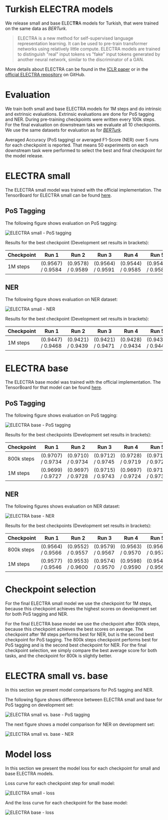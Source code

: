 # Turkish ELECTRA models

We release small and base ELEC**TR**A models for Turkish, that were trained on the same data as *BERTurk*.

> ELECTRA is a new method for self-supervised language representation learning. It can be used to
> pre-train transformer networks using relatively little compute. ELECTRA models are trained to
> distinguish "real" input tokens vs "fake" input tokens generated by another neural network, similar to
> the discriminator of a GAN.

More details about ELECTRA can be found in the [ICLR paper](https://openreview.net/forum?id=r1xMH1BtvB)
or in the [official ELECTRA repository](https://github.com/google-research/electra) on GitHub.

# Evaluation

We train both small and base ELECTRA models for 1M steps and do intrinsic and extrinsic evaluations.
Extrinsic evaluations are done for PoS tagging and NER. During pre-training checkpoints were written
every 100k steps. For the final evaluation on downstream taks we evaluate all 10 checkpoints.
We use the same datasets for evaluation as for [*BERTurk*](https://github.com/stefan-it/turkish-bert#evaluation).

Averaged Accuracy (PoS tagging) or averaged F1-Score (NER) over 5 runs for each checkpoint is reported.
That means 50 experiments on each downstream task were performed to select the best and final checkpoint
for the model release.

# ELECTRA small

The ELECTRA small model was trained with the official implementation. The TensorBoard for ELECTRA small
can be found [here](https://tensorboard.dev/experiment/x7RKNiL0SAuPN3rfkg0g1Q).

## PoS Tagging

The following figure shows evaluation on PoS tagging:

![ELECTRA small - PoS tagging](figures/electra-small-pos-tagging.png)

Results for the best checkpoint (Development set results in brackets):

| Checkpoint | Run 1             | Run 2             | Run 3             | Run 4             | Run 5             | Avg.
| ---------- | ----------------- | ----------------- | ----------------- | ----------------- | ----------------- | -----------------
| 1M steps   | (0.9567) / 0.9584 | (0.9578) / 0.9589 | (0.9564) / 0.9591 | (0.9544) / 0.9585 | (0.9545) / 0.9582 | (0.9560) / 0.9586

## NER

The following figure shows evaluation on NER dataset:

![ELECTRA small - NER](figures/electra-small-ner.png)

Results for the best checkpoint (Development set results in brackets):

| Checkpoint | Run 1             | Run 2             | Run 3             | Run 4             | Run 5             | Avg.
| ---------- | ----------------- | ----------------- | ----------------- | ----------------- | ----------------  | -----------------
| 1M steps   | (0.9447) / 0.9468 | (0.9421) / 0.9439 | (0.9421) / 0.9471 | (0.9428) / 0.9434 | (0.9439) / 0.9447 | (0.9431) / 0.9452

# ELECTRA base

The ELECTRA base model was trained with the official implementation. The TensorBoard for that model
can be found [here](https://tensorboard.dev/experiment/YDBnRWY3R1CGWS2wQNKFwQ).

## PoS Tagging

The following figure shows evaluation on PoS tagging:

![ELECTRA base - PoS tagging](figures/electra-base-pos-tagging.png)

Results for the best checkpoints (Development set results in brackets):

| Checkpoint | Run 1             | Run 2             | Run 3             | Run 4             | Run 5             | Avg.
| ---------- | ----------------- | ----------------- | ----------------- | ----------------- | ----------------- | -----------------
| 800k steps | (0.9707) / 0.9734 | (0.9710) / 0.9734 | (0.9712) / 0.9745 | (0.9728) / 0.9719 | (0.9711) / 0.9727 | (0.9714) / 0.9732
| 1M steps   | (0.9699) / 0.9727 | (0.9697) / 0.9728 | (0.9715) / 0.9743 | (0.9697) / 0.9724 | (0.9710) / 0.9737 | (0.9704) / 0.9732

## NER

The following figures shows evaluation on NER dataset:

![ELECTRA base - NER](figures/electra-base-ner.png)

Results for the best checkpoints (Development set results in brackets):

| Checkpoint | Run 1             | Run 2             | Run 3             | Run 4             | Run 5             | Avg.
| ---------- | ----------------- | ----------------- | ----------------- | ----------------- | ----------------- | -----------------
| 800k steps | (0.9564) / 0.9566 | (0.9552) / 0.9557 | (0.9579) / 0.9567 | (0.9563) / 0.9570 | (0.9568) / 0.9577 | (0.9565) / 0.9567
| 1M steps   | (0.9577) / 0.9546 | (0.9553) / 0.9600 | (0.9574) / 0.9570 | (0.9598) / 0.9590 | (0.9545) / 0.9563 | (0.9569) / 0.9574

# Checkpoint selection

For the final ELECTRA small model we use the checkpoint for 1M steps, because this checkpoint achieves the highest scores on development
set for both PoS tagging and NER.

For the final ELECTRA base model we use the checkpoint after 800k steps, because this checkpoint achieves the best scores on average.
The checkpoint after 1M steps performs best for NER, but is the second best checkpoint for PoS tagging. The 800k steps checkpoint performs
best for PoS tagging and is the second best checkpoint for NER. For the final checkpoint selection, we simply compare the best average score
for both tasks, and the checkpoint for 800k is slightly better.

# ELECTRA small vs. base

In this section we present model comparisons for PoS tagging and NER.

The following figure shows difference between ELECTRA small and base for PoS tagging on development set:

![ELECTRA small vs. base - PoS tagging](figures/electra-small-base-pos-tagging-comparison.png)

The next figure shows a model comparison for NER on development set:

![ELECTRA small vs. base - NER](figures/electra-small-base-ner-tagging-comparison.png)

# Model loss

In this section we present the model loss for each checkpoint for small and base ELECTRA models.

Loss curve for each checkpoint step for small model:

![ELECTRA small - loss](figures/electra-small-loss.png)

And the loss curve for each checkpoint for the base model:

![ELECTRA base - loss](figures/electra-base-loss.png)

